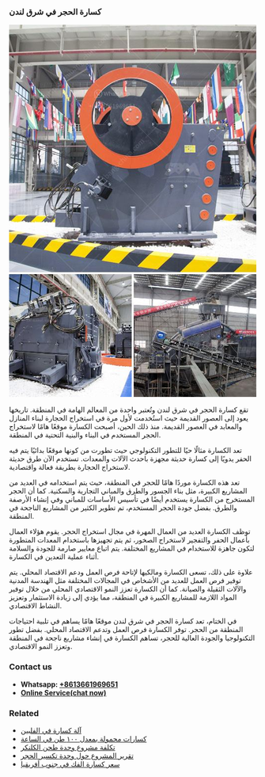 <h3>كسارة الحجر في شرق لندن</h3><img src='1701852761.jpg' alt=''><p>تقع كسارة الحجر في شرق لندن وتُعتبر واحدة من المعالم الهامة في المنطقة. تاريخها يعود إلى العصور القديمة حيث استُخدمت لأول مرة في استخراج الحجارة لبناء المنازل والمعابد في العصور القديمة. منذ ذلك الحين، أصبحت الكسارة موقعًا هامًا لاستخراج الحجر المستخدم في البناء والبنية التحتية في المنطقة.</p><p>تعد الكسارة مثالًا حيًا للتطور التكنولوجي حيث تطورت من كونها موقعًا بدائيًا يتم فيه الحفر يدويًا إلى كسارة حديثة مجهزة باحدث الآلات والمعدات. تستخدم الآن طرق حديثة لاستخراج الحجارة بطريقة فعالة واقتصادية.</p><p>تعد هذه الكسارة موردًا هامًا للحجر في المنطقة، حيث يتم استخدامه في العديد من المشاريع الكبيرة، مثل بناء الجسور والطرق والمباني التجارية والسكنية. كما أن الحجر المستخرج من الكسارة يستخدم أيضًا في تأسيس الأساسات للمباني وفي إنشاء الأرصفة والطرق. بفضل جودة الحجر المستخدم، تم تطوير الكثير من المشاريع الناجحة في المنطقة.</p><p>توظف الكسارة العديد من العمال المهرة في مجال استخراج الحجر. يقوم هؤلاء العمال بأعمال الحفر والتفجير لاستخراج الصخور، ثم يتم تجهيزها باستخدام المعدات المتطورة لتكون جاهزة للاستخدام في المشاريع المختلفة. يتم اتباع معايير صارمة للجودة والسلامة أثناء عملية التعدين في الكسارة.</p><p>علاوة على ذلك، تسعى الكسارة ومالكيها لإتاحة فرص العمل ودعم الاقتصاد المحلي. يتم توفير فرص العمل للعديد من الأشخاص في المجالات المختلفة مثل الهندسة المدنية والآلات الثقيلة والصيانة. كما أن الكسارة تعزز النمو الاقتصادي المحلي من خلال توفير المواد اللازمة للمشاريع الكبيرة في المنطقة، مما يؤدي إلى زيادة الاستثمار وتعزيز النشاط الاقتصادي.</p><p>في الختام، تعد كسارة الحجر في شرق لندن موقعًا هامًا يساهم في تلبية احتياجات المنطقة من الحجر. توفر الكسارة فرص العمل وتدعم الاقتصاد المحلي. بفضل تطور التكنولوجيا والجودة العالية للحجر، تساهم الكسارة في إنشاء مشاريع ناجحة في المنطقة وتعزز النمو الاقتصادي.</p><h3>Contact us</h3><ul><li><strong>Whatsapp:&nbsp;<a href="https://wa.me/8613661969651">+8613661969651</a></strong></li><li><a href="https://swt.shibang-china.com/?git&amp;zhl&amp;كسارة الحجر في شرق لندن"><strong>Online Service(chat now)</strong></a></li></ul><h3>Related</h3><ul><li><a href='آلة كسارة في الفلبين.md'>آلة كسارة في الفلبين</a></li><li><a href='كسارات محمولة بمعدل ١٠٠ طن في الساعة.md'>كسارات محمولة بمعدل ١٠٠ طن في الساعة</a></li><li><a href='تكلفة مشروع وحدة طحن الكلنكر.md'>تكلفة مشروع وحدة طحن الكلنكر</a></li><li><a href='تقرير المشروع حول وحدة تكسير الحجر.md'>تقرير المشروع حول وحدة تكسير الحجر</a></li><li><a href='سعر كسارة الفك في جنوب أفريقيا.md'>سعر كسارة الفك في جنوب أفريقيا</a></li></ul>